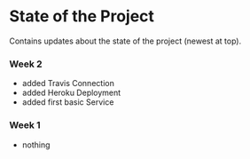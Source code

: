 # State of the Project

Contains updates about the state of the project (newest at top).

### Week 2

- added  Travis Connection
- added Heroku Deployment
- added first basic Service

### Week 1

- nothing

